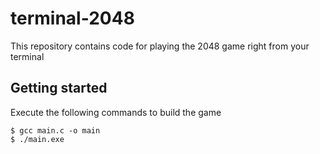 # terminal-2048
This repository contains code for playing the 2048 game right from your terminal

## Getting started

Execute the following commands to build the game

    $ gcc main.c -o main
    $ ./main.exe
